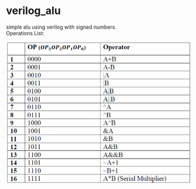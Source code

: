 # verilog_alu
simple alu using verilog with signed numbers.
<br />
Operations List:
<p align="center">
  <img src="https://github.com/HadiSormeyli/verilog_alu/blob/main/operations.png" title="operation formats">
</p>

